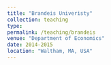 ```yaml
---
title: "Brandeis Univeristy"
collection: teaching
type: 
permalink: /teaching/brandeis
venue: "Department of Economics"
date: 2014-2015
location: "Waltham, MA, USA"
---
```

